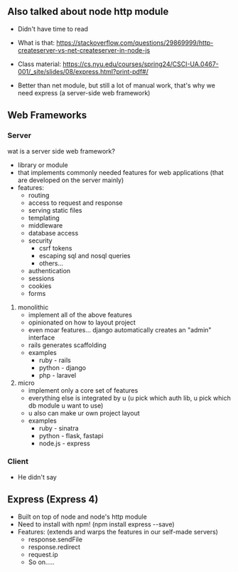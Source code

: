 
## Also talked about node http module
- Didn't have time to read
- What is that: 
https://stackoverflow.com/questions/29869999/http-createserver-vs-net-createserver-in-node-js
- Class material: 
https://cs.nyu.edu/courses/spring24/CSCI-UA.0467-001/_site/slides/08/express.html?print-pdf#/

- Better than net module, but still a lot of manual work, that's why we need express (a server-side web framework)



## Web Frameworks
### Server 

wat is a server side web framework?

* library or module
* that implements commonly needed features for web applications (that are developed on the server mainly)
* features:
    * routing
    * access to request and response
    * serving static files
    * templating
    * middleware
    * database access
    * security
        * csrf tokens
        * escaping sql and nosql queries
        * others...
    * authentication
    * sessions
    * cookies
    * forms

1. monolithic
    * implement all of the above features
    * opinionated on how to layout project 
    * even moar features... django automatically creates an "admin" interface
    * rails generates scaffolding
    * examples
        * ruby - rails
        * python - django
        * php - laravel
2. micro
    * implement only a core set of features
    * everything else is integrated by u (u pick which auth lib, u pick which db module u want to use)
    * u also can make ur own project layout
    * examples
        * ruby - sinatra
        * python - flask, fastapi
        * node.js - express


### Client
* He didn't say


## Express (Express 4)
* Built on top of node and node's http module
* Need to install with npm! (npm install express --save)
* Features: (extends and warps the features in our self-made servers)
    * response.sendFile
    * response.redirect
    * request.ip
    * So on.....